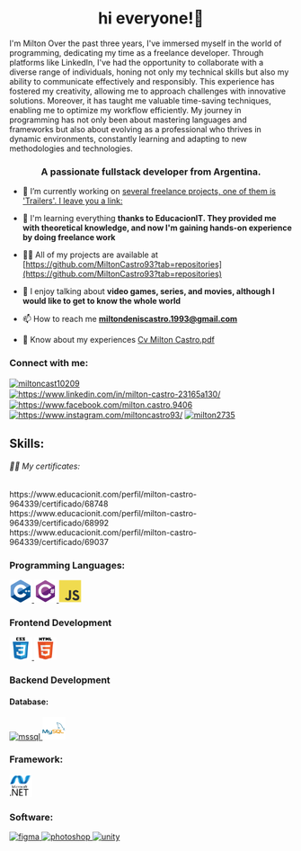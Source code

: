 <h1 align="center">hi everyone!👋</h1>
<p>I'm Milton Over the past three years, I've immersed myself in the world of programming, dedicating my time as a freelance developer. Through platforms like LinkedIn, I've had the opportunity to collaborate with a diverse range of individuals, honing not only my technical skills but also my ability to communicate effectively and responsibly. This experience has fostered my creativity, allowing me to approach challenges with innovative solutions. Moreover, it has taught me valuable time-saving techniques, enabling me to optimize my workflow efficiently. My journey in programming has not only been about mastering languages and frameworks but also about evolving as a professional who thrives in dynamic environments, constantly learning and adapting to new methodologies and technologies.</p>

<h3 align="center">A passionate fullstack developer from Argentina.</h3>

- 🔭 I’m currently working on [several freelance projects, one of them is 'Trailers'. I leave you a link:](https://elpajaroremolques.000webhostapp.com/)

- 🌱 I'm learning everything **thanks to EducacionIT. They provided me with theoretical knowledge, and now I'm gaining hands-on experience by doing freelance work**

- 👨‍💻 All of my projects are available at [https://github.com/MiltonCastro93?tab=repositories](https://github.com/MiltonCastro93?tab=repositories)

- 💬 I enjoy talking about **video games, series, and movies, although I would like to get to know the whole world**

- 📫 How to reach me **miltondeniscastro.1993@gmail.com**

- 📄 Know about my experiences [Cv Milton Castro.pdf](https://github.com/MiltonCastro93/MiltonCastro93/files/14230274/Cv.Milton.Castro.pdf)

<h3 align="left">Connect with me:</h3>
<p align="left">
<a href="https://twitter.com/miltoncast10209" target="blank"><img align="center" src="https://raw.githubusercontent.com/rahuldkjain/github-profile-readme-generator/master/src/images/icons/Social/twitter.svg" alt="miltoncast10209" height="30" width="40" /></a>
<a href="https://www.linkedin.com/in/milton-castro-23165a130/" target="blank"><img align="center" src="https://raw.githubusercontent.com/rahuldkjain/github-profile-readme-generator/master/src/images/icons/Social/linked-in-alt.svg" alt="https://www.linkedin.com/in/milton-castro-23165a130/" height="30" width="40" /></a>
<a href="https://www.facebook.com/milton.castro.9406" target="blank"><img align="center" src="https://raw.githubusercontent.com/rahuldkjain/github-profile-readme-generator/master/src/images/icons/Social/facebook.svg" alt="https://www.facebook.com/milton.castro.9406" height="30" width="40" /></a>
<a href="https://www.instagram.com/miltoncastro93/" target="blank"><img align="center" src="https://raw.githubusercontent.com/rahuldkjain/github-profile-readme-generator/master/src/images/icons/Social/instagram.svg" alt="https://www.instagram.com/miltoncastro93/" height="30" width="40" /></a>
<a href="https://discord.gg/milton2735" target="blank"><img align="center" src="https://raw.githubusercontent.com/rahuldkjain/github-profile-readme-generator/master/src/images/icons/Social/discord.svg" alt="milton2735" height="30" width="40" /></a>
</p>

<h2 align="left">Skills: </h2>
<h6 align="left">👨‍💻 My certificates:</h6>
      <span>https://www.educacionit.com/perfil/milton-castro-964339/certificado/68748</span><br>
      <span>https://www.educacionit.com/perfil/milton-castro-964339/certificado/68992</span><br>
      <span>https://www.educacionit.com/perfil/milton-castro-964339/certificado/69037</span><br>
<p align="left"> 
<h3 align="left"> Programming Languages: </h3>
 <a href="https://www.w3schools.com/cpp/" target="_blank" rel="noreferrer"> <img src="https://raw.githubusercontent.com/devicons/devicon/master/icons/cplusplus/cplusplus-original.svg" alt="cplusplus" width="40" height="40"/> </a> 
 <a href="https://www.w3schools.com/cs/" target="_blank" rel="noreferrer"> <img src="https://raw.githubusercontent.com/devicons/devicon/master/icons/csharp/csharp-original.svg" alt="csharp" width="40" height="40"/> </a>
 <a href="https://developer.mozilla.org/en-US/docs/Web/JavaScript" target="_blank" rel="noreferrer"> <img src="https://raw.githubusercontent.com/devicons/devicon/master/icons/javascript/javascript-original.svg" alt="javascript" width="40" height="40"/> </a> 

<h3 align="left"> Frontend Development </h3>
 <a href="https://www.w3schools.com/css/" target="_blank" rel="noreferrer"> <img src="https://raw.githubusercontent.com/devicons/devicon/master/icons/css3/css3-original-wordmark.svg" alt="css3" width="40" height="40"/> </a> <a href="https://www.w3.org/html/" target="_blank" rel="noreferrer"> <img src="https://raw.githubusercontent.com/devicons/devicon/master/icons/html5/html5-original-wordmark.svg" alt="html5" width="40" height="40"/> </a>

<h3 align="left"> Backend Development</h3>
<h4 align="left"> Database: </h4>
<a href="https://www.microsoft.com/en-us/sql-server" target="_blank" rel="noreferrer"> <img src="https://www.svgrepo.com/show/303229/microsoft-sql-server-logo.svg" alt="mssql" width="40" height="40"/> </a> <a href="https://www.mysql.com/" target="_blank" rel="noreferrer"> <img src="https://raw.githubusercontent.com/devicons/devicon/master/icons/mysql/mysql-original-wordmark.svg" alt="mysql" width="40" height="40"/> </a>

<h3 align="left">Framework: </h3>
<a href="https://dotnet.microsoft.com/" target="_blank" rel="noreferrer"> <img src="https://raw.githubusercontent.com/devicons/devicon/master/icons/dot-net/dot-net-original-wordmark.svg" alt="dotnet" width="40" height="40"/> </a>

<h3 align="left">Software: </h3>
 <a href="https://www.figma.com/" target="_blank" rel="noreferrer"> <img src="https://www.vectorlogo.zone/logos/figma/figma-icon.svg" alt="figma" width="40" height="40"/> </a> <a href="https://www.photoshop.com/en" target="_blank" rel="noreferrer"> <img src="https://github.com/MiltonCastro93/MiltonCastro93/assets/159483393/8b14a5c6-a00c-482c-8de2-216035196b96" alt="photoshop" width="40" height="40"/> </a> <a href="https://unity.com/" target="_blank" rel="noreferrer"> <img src="https://www.vectorlogo.zone/logos/unity3d/unity3d-icon.svg" alt="unity" width="40" height="40"/> </a> 
 

</p>


